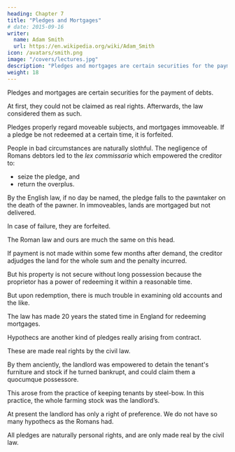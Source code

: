 ```yaml
---
heading: Chapter 7
title: "Pledges and Mortgages"
# date: 2015-09-16
writer:
  name: Adam Smith
  url: https://en.wikipedia.org/wiki/Adam_Smith
icon: /avatars/smith.png
image: "/covers/lectures.jpg"
description: "Pledges and mortgages are certain securities for the payment of debts"
weight: 18
---
```



Pledges and mortgages are certain securities for the payment of debts.

At first, they could not be claimed as real rights. Afterwards, the law considered them as such.

Pledges properly regard moveable subjects, and mortgages immoveable. If a pledge be not redeemed at a certain time, it is forfeited.

People in bad circumstances are naturally slothful. The negligence of Romans debtors led to the *lex commissaria* which empowered the creditor to:
- seize the pledge, and
- return the overplus.

By the English law, if no day be named, the pledge falls to the pawntaker on the death of the pawner. In immoveables, lands are mortgaged but not delivered.

In case of failure, they are forfeited.

The Roman law and ours are much the same on this head.

If payment is not made within some few months after demand, the creditor adjudges the land for the whole sum and the penalty incurred.

But his property is not secure without long possession because the proprietor has a power of redeeming it within a reasonable time.

But upon redemption, there is much trouble in examining old accounts and the like.

The law has made 20 years the stated time in England for redeeming mortgages.

Hypothecs are another kind of pledges really arising from contract.

These are made real rights by the civil law.

By them anciently, the landlord was empowered to detain the tenant's furniture and stock if he turned bankrupt, and could claim them a quocumque possessore.

This arose from the practice of keeping tenants by steel-bow. In this practice, the whole farming stock was the landlord’s.

At present the landlord has only a right of preference. We do not have so many hypothecs as the Romans had.

All pledges are naturally personal rights, and are only made real by the civil law.
